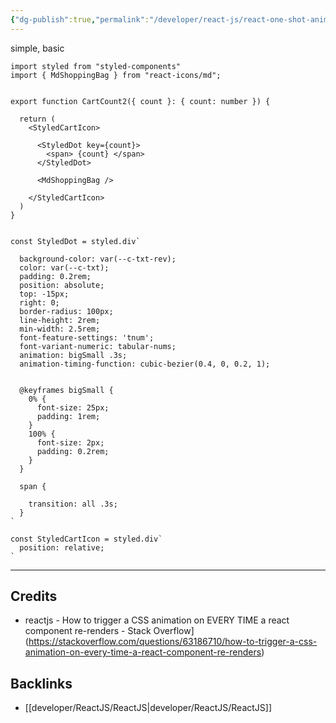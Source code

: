 ```yaml
---
{"dg-publish":true,"permalink":"/developer/react-js/react-one-shot-animation-with-css-trick/","noteIcon":""}
---
```



simple, basic
```tsx
import styled from "styled-components"
import { MdShoppingBag } from "react-icons/md";


export function CartCount2({ count }: { count: number }) {

  return (
    <StyledCartIcon>

      <StyledDot key={count}>
        <span> {count} </span>
      </StyledDot>

      <MdShoppingBag />

    </StyledCartIcon>
  )
}


const StyledDot = styled.div`

  background-color: var(--c-txt-rev);
  color: var(--c-txt);
  padding: 0.2rem;
  position: absolute;
  top: -15px;
  right: 0;
  border-radius: 100px;
  line-height: 2rem;
  min-width: 2.5rem;
  font-feature-settings: 'tnum';
  font-variant-numeric: tabular-nums;
  animation: bigSmall .3s;
  animation-timing-function: cubic-bezier(0.4, 0, 0.2, 1);


  @keyframes bigSmall {
    0% { 
      font-size: 25px;
      padding: 1rem;
    }
    100% { 
      font-size: 2px;
      padding: 0.2rem;
    }
  }

  span {

    transition: all .3s;
  }
`

const StyledCartIcon = styled.div`
  position: relative;
`
```


---
## Credits
- reactjs - How to trigger a CSS animation on EVERY TIME a react component re-renders - Stack Overflow](https://stackoverflow.com/questions/63186710/how-to-trigger-a-css-animation-on-every-time-a-react-component-re-renders)

## Backlinks
- [[developer/ReactJS/ReactJS\|developer/ReactJS/ReactJS]]